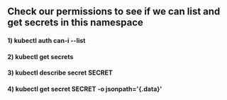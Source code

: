 ## Check our permissions to see if we can list and get secrets in this namespace

#### 1) kubectl auth can-i --list

#### 2) kubectl get secrets

#### 3) kubectl describe secret SECRET

#### 4) kubectl get secret SECRET -o jsonpath='{.data}'
